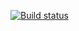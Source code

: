 [![Build status](https://ci.appveyor.com/api/projects/status/rilwmd3yuihnx8bu/branch/main?svg=true)](https://ci.appveyor.com/project/StevoTheRad/postman-echo/branch/main)